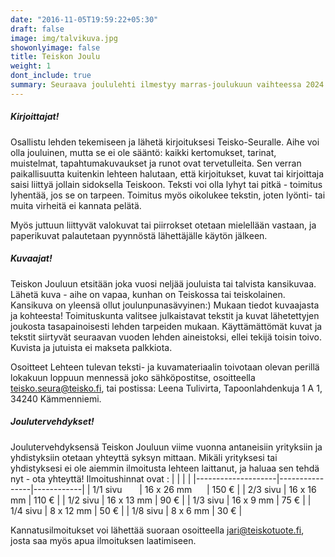 ```yaml
---
date: "2016-11-05T19:59:22+05:30"
draft: false
image: img/talvikuva.jpg
showonlyimage: false
title: Teiskon Joulu
weight: 1
dont_include: true
summary: Seuraava joululehti ilmestyy marras-joulukuun vaihteessa 2024.
---
```


##### Kirjoittajat!

Osallistu lehden tekemiseen ja lähetä kirjoituksesi Teisko-Seuralle. Aihe voi olla jouluinen, mutta se ei ole sääntö: kaikki kertomukset, tarinat, muistelmat, tapahtumakuvaukset ja runot ovat tervetulleita. Sen verran paikallisuutta kuitenkin lehteen halutaan, että kirjoitukset, kuvat tai kirjoittaja saisi liittyä jollain sidoksella Teiskoon.
Teksti voi olla lyhyt tai pitkä - toimitus lyhentää, jos se on tarpeen. Toimitus myös oikolukee tekstin, joten lyönti- tai muita virheitä ei kannata pelätä.

Myös juttuun liittyvät valokuvat tai piirrokset otetaan mielellään vastaan, ja paperikuvat palautetaan pyynnöstä lähettäjälle käytön jälkeen.


##### Kuvaajat!

Teiskon Jouluun etsitään joka vuosi neljää jouluista tai talvista kansikuvaa. Lähetä kuva - aihe on vapaa, kunhan on Teiskossa tai teiskolainen. Kansikuva on yleensä ollut joulunpunasävyinen:)
Mukaan tiedot kuvaajasta ja kohteesta!
Toimituskunta valitsee julkaistavat tekstit ja kuvat lähetettyjen joukosta tasapainoisesti lehden tarpeiden mukaan. Käyttämättömät kuvat ja tekstit siirtyvät seuraavan vuoden lehden aineistoksi, ellei tekijä toisin toivo. Kuvista ja jutuista ei makseta palkkiota.

Osoitteet
Lehteen tulevan teksti- ja kuvamateriaalin toivotaan olevan perillä lokakuun loppuun mennessä joko sähköpostitse, osoitteella teisko.seura@teisko.fi, tai postissa: Leena Tulivirta, Tapoonlahdenkuja 1 A 1, 34240 Kämmenniemi.

##### Joulutervehdykset!

Joulutervehdyksensä Teiskon Jouluun viime vuonna antaneisiin yrityksiin ja yhdistyksiin otetaan yhteyttä syksyn mittaan. Mikäli yrityksesi tai yhdistyksesi ei ole aiemmin ilmoitusta lehteen laittanut, ja haluaa sen tehdä nyt - ota yhteyttä! Ilmoitushinnat ovat :
  |          |     |  |
  |--------------------|----------------|------------|
  | 1/1 sivu    &nbsp;   &nbsp; &nbsp;    | 16 x 26 mm   &nbsp;&nbsp; &nbsp; | 150 €      |
  | 2/3 sivu           | 16 x 16 mm     | 110 €      |
  | 1/2 sivu           | 16 x 13 mm     | 90 €       |
  | 1/3 sivu           | 16 x 9 mm      | 75 €       |
  | 1/4 sivu           | 8 x 12 mm      | 50 €       |
  | 1/8 sivu           | 8 x 6 mm       | 30 €       |
  
  Kannatusilmoitukset voi lähettää suoraan osoitteella jari@teiskotuote.fi, josta saa myös apua ilmoituksen laatimiseen.